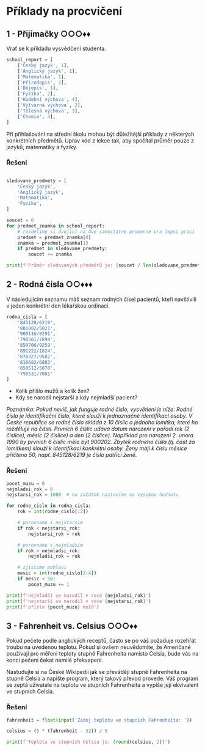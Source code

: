 # Příklady na procvičení

## 1 - Přijímačky ○○○♦♦

Vrať se k příkladu vysvědčení studenta.

```python
school_report = [
    ['Český jazyk', 1],
    ['Anglický jazyk', 1],
    ['Matematika', 1],
    ['Přírodopis', 2],
    ['Dějepis', 1],
    ['Fyzika', 2],
    ['Hudební výchova', 4],
    ['Výtvarná výchova', 2],
    ['Tělesná výchova', 3],
    ['Chemie', 4],
]
```

Při přihlašování na střední školu mohou být důležitější příklady z některých konkrétních předmětů. Uprav kód z lekce
tak, aby spočítal průměr pouze z jazyků, matematiky a fyziky.

### Řešení

```python

sledovane_predmety = [
    'Český jazyk',
    'Anglický jazyk',
    'Matematika',
    'Fyzika',
]

soucet = 0
for predmet_znamka in school_report:
    # rozdelime si dvojici na dve samostatne promenne pro lepsi praci
    predmet = predmet_znamka[0]
    znamka = predmet_znamka[1]
    if predmet in sledovane_predmety:
        soucet += znamka

print(f'Průměr sledovaných předmětů je: {soucet / len(sledovane_predmety)}')
```

## 2 - Rodná čísla ○○♦♦♦

V následujícím seznamu máš seznam rodných čísel pacientů, kteří navštívili v jeden konkrétní den lékařskou ordinaci.

```python
rodna_cisla = [
    '845128/6219',
    '801002/5021',
    '900116/8291',
    '790501/7894',
    '850706/9259',
    '891222/1824',
    '870327/9582',
    '810602/6883',
    '850512/5070',
    '790531/7081'
]
```

- Kolik přišlo mužů a kolik žen?
- Kdy se narodil nejstarší a kdy nejmladší pacient?

*Poznámka:
Pokud nevíš, jak funguje rodné číslo, vysvětlení je níže:
Rodné číslo je identifikační číslo, které slouží k jednoznačné identifikaci osoby. V České republice se rodné číslo
skládá z 10 číslic a jednoho lomítka, které ho rozděluje na části.
Prvních 6 číslic udává datum narození v pořadí rok (2 číslice), měsíc (2 číslice) a den (2 číslice). Například pro
narození 2. února 1990 by prvních 6 číslic mělo být 900202. Zbytek rodného čísla (tj. část za lomítkem) slouží k
identifikaci konkrétní osoby.
Ženy mají k číslu měsíce přičteno 50, např. 845128/6219 je číslo patřící ženě.*

### Řešení

```python
pocet_muzu = 0
nejmladsi_rok = 0
nejstarsi_rok = 1000  # na začátek nastavíme na vysokou hodnotu

for rodne_cislo in rodna_cisla:
    rok = int(rodne_cislo[:2])

    # porovname s nejstarsim
    if rok < nejstarsi_rok:
        nejstarsi_rok = rok

    # porovname s nejmladsim
    if rok > nejmladsi_rok:
        nejmladsi_rok = rok

    # zjistime pohlavi
    mesic = int(rodne_cislo[2:4])
    if mesic < 50:
        pocet_muzu += 1

print(f'nejmladší se narodil v roce {nejmladsi_rok}')
print(f'nejstarší se narodil v roce {nejstarsi_rok}')
print(f'přišlo {pocet_muzu} mužů')
```

## 3 - Fahrenheit vs. Celsius ○○○♦♦

Pokud pečete podle anglických receptů, často se po váš požaduje rozehřát troubu na uvedenou teplotu. Pokud si ovšem
neuvědomíte, že Američané používají pro měření teploty stupně Fahrenheita namísto Celsia, bude vás na konci pečení čekat
nemilé překvapení.

Nastudujte si na České Wikipedii jak se převádějí stupně Fahrenheita na stupně Celsia a napište program, který takový
převod provede. Váš program se zeptá uživatele na teplotu ve stupních Fahrenheita a vypíše její ekvivalent ve stupních
Celsia.

### Řešení

```python
fahrenheit = float(input('Zadej teplotu ve stupních Fahrenheita: '))

celsius = (5 * (fahrenheit - 32)) / 9

print(f'Teplota ve stupních Celsia je: {round(celsius, 2)}')
```